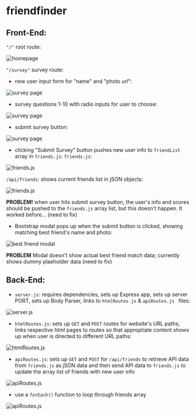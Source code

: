 # friendfinder

## Front-End:

`"/"` root route:

![homepage](https://i.gyazo.com/228993ead7de5e35bc3a8367f380a3d9.jpg)

`"/survey"` survey route:
+ new user input form for "name" and "photo url":

![survey page](https://i.gyazo.com/d7824f9d39f18b883420e62b10e94040.png)

+ survey questions 1-10 with radio inputs for user to choose:

![survey page](https://i.gyazo.com/7e3627cf37915561de6b50411b85c5f2.png)

+ submit survey button:

![survey page](https://i.gyazo.com/3cc6caff762e940211b3e4824c846da5.png)

+ clicking "Submit Survey" button pushes new user info to `friendList` array in `friends.js`:
`friends.js`:

![friends.js](https://i.gyazo.com/8f47cf4f51b8f96c5d181b48820c6082.png)

`/api/friends`: shows current friends list in jSON objects:

![friends.js](https://i.gyazo.com/1518f88b05aa1ffeb287659c2d7fdddb.png)

**PROBLEM!** when user hits submit survey button, the user's info and scores should be pushed to the `friends.js` array list, but this doesn't happen. It worked before... (need to fix)

+ Bootstrap modal pops up when the submit button is clicked, showing matching best friend's name and photo:

![best friend modal](https://i.gyazo.com/5613b3f345f3dad24c42b510dbc93cc8.jpg)

**PROBLEM** Modal doesn't show actual best friend match data; currently shows dummy plaeholder data (need to fix)


## Back-End:

+ `server.js`: requires dependencies, sets up Express app, sets up server PORT, sets up Body Parser, links to `htmlRoutes.js` & `apiRoutes.js ` files:

![server.js](https://i.gyazo.com/6a824d09ff3cb32bc60b466e271df600.png)

+ `htmlRoutes.js`: sets up `GET` and `POST` routes for website's URL paths;
links respective html pages to routes so that approptiate content shows up when user is directed to different URL paths:

![htmlRoutes.js](https://i.gyazo.com/f2045f11086e1371b90daca6819626b1.png)

+ `apiRoutes.js`: sets up `GET` and `POST` for `/api/friends` to retrieve API data from `friends.js` as jSON data and then send API data to `friends.js` to update the array list of friends with new user info

![apiRoutes.js](https://i.gyazo.com/d50247275ae92a44b7d1169069eec028.png)

+ use a `forEach()` function to loop through friends array

![apiRoutes.js](https://i.gyazo.com/27ac4cb1dc3b57e49c6d98edc90a33e6.png)